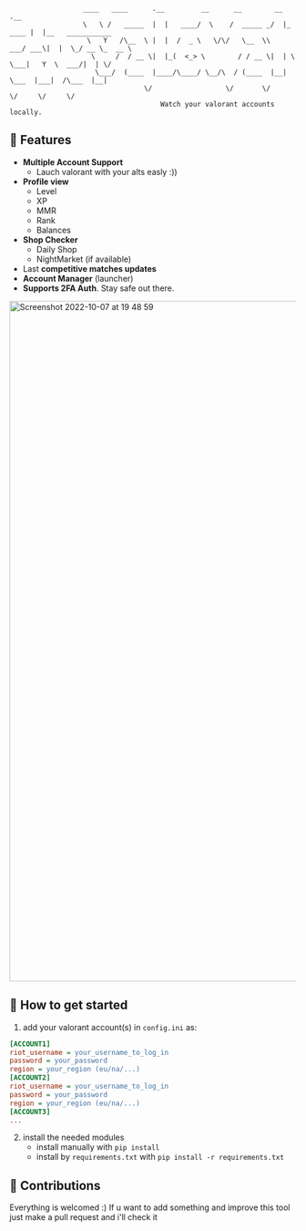 ```
                  ____   ____      .__         __      __        __         .__                  
                  \   \ /   _____  |  |   ____/  \    /  _____ _/  |_  ____ |  |__   ___________ 
                   \   Y   /\__  \ |  |  /  _ \   \/\/   \__  \\   ___/ ___\|  |  \_/ __ \_  __ \
                    \     /  / __ \|  |_(  <_> \        / / __ \|  | \  \___|   Y  \  ___/|  | \/
                     \___/  (____  |____/\____/ \__/\  / (____  |__|  \___  |___|  /\___  |__|   
                                 \/                  \/       \/          \/     \/     \/       
                                     Watch your valorant accounts locally. 
```

## 📌 Features
- **Multiple Account Support**
  - Lauch valorant with your alts easly :))
- **Profile view**
  - Level
  - XP
  - MMR
  - Rank
  - Balances
 - **Shop Checker**
   - Daily Shop
   - NightMarket (if available)
 - Last **competitive matches updates**
 - **Account Manager** (launcher)
 - **Supports 2FA Auth**. Stay safe out there.
 
 <img width="1194" alt="Screenshot 2022-10-07 at 19 48 59" src="https://user-images.githubusercontent.com/81587335/194698195-36422c6c-983b-4ece-9263-7428c7675fb5.png">
 
 ## 📝 How to get started
 1) add your valorant account(s) in `config.ini` as:
 ```ini
 [ACCOUNT1]
 riot_username = your_username_to_log_in
 password = your_password
 region = your_region (eu/na/...)
 [ACCOUNT2]
 riot_username = your_username_to_log_in
 password = your_password
 region = your_region (eu/na/...)
 [ACCOUNT3]
 ...
 ```
 2) install the needed modules
    - install manually with `pip install`
    - install by `requirements.txt` with `pip install -r requirements.txt`
   
 ## 🧱 Contributions 
Everything is welcomed :) If u want to add something and improve this tool just make a pull request and i'll check it
